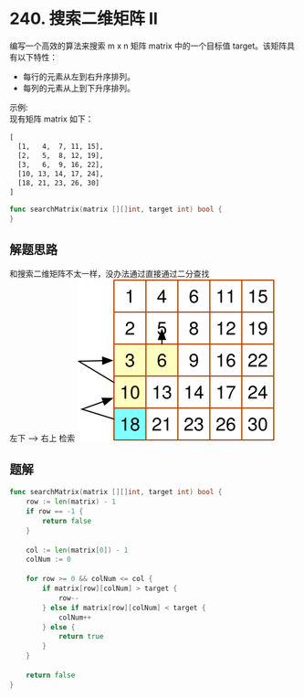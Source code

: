 # 240. 搜索二维矩阵 II
编写一个高效的算法来搜索 m x n 矩阵 matrix 中的一个目标值 target。该矩阵具有以下特性：
- 每行的元素从左到右升序排列。
- 每列的元素从上到下升序排列。

示例:  
现有矩阵 matrix 如下：

```
[
  [1,   4,  7, 11, 15],
  [2,   5,  8, 12, 19],
  [3,   6,  9, 16, 22],
  [10, 13, 14, 17, 24],
  [18, 21, 23, 26, 30]
]
```


```go
func searchMatrix(matrix [][]int, target int) bool {
}
```

## 解题思路
和搜索二维矩阵不太一样，没办法通过直接通过二分查找  
左下 --> 右上 检索
![matrix](./matrix.svg)


## 题解

```go
func searchMatrix(matrix [][]int, target int) bool {
    row := len(matrix) - 1
    if row == -1 {
        return false
    }
    
    col := len(matrix[0]) - 1
    colNum := 0
    
    for row >= 0 && colNum <= col {
        if matrix[row][colNum] > target {
            row--
        } else if matrix[row][colNum] < target {
            colNum++
        } else {
            return true
        }
    }
    
    return false
}
```
